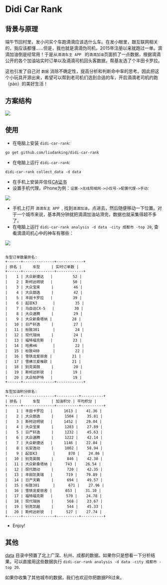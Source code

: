 # Didi Car Rank


## 背景与原理

端午节回村里，发小问买个车跑滴滴应该选什么车。在发小眼里，跟互联网相关的，我应该都懂……但是，我也就是滴滴伪司机，2015年注册以来就跑过一单。滴滴加油倒是经常用！于是从`滴滴车主 APP ` 的`滴滴加油`页面抓了一点数据，根据滴滴公开的各个加油站实时订单以及滴滴司机回头客数据，帮基友选了个丰田卡罗拉。

这也引发了自己对 `数据` 消除不确定性，提高分析和判断命中率的思考。因此把这个小玩具开源出来，希望可以帮到老司机们选到合适的车，开启滴滴老司机约跑（pào）的美好生活！

## 方案结构

![](https://ws1.sinaimg.cn/large/44cd29dagy1fsl6jrylxzj20gd0ddjs4.jpg)

## 使用

* 在电脑上安装 `didi-car-rank`:

```
go get github.com/liudanking/didi-car-rank
```

* 在电脑上运行 `didi-car-rank`:

```
didi-car-rank collect_data -d data
```


* 在手机上安装并信任[CA证书](https://github.com/liudanking/didi-car-rank/cert/cert.pem)
* 设置手机代理，iPhone为例：`设置->无线局域网->小叹号->配置代理->手动`:

![](https://ws1.sinaimg.cn/mw690/44cd29dagy1fsl6c3jgwtj20yi1pcdmm.jpg)

* 手机上打开 `滴滴车主 APP `, 找到`滴滴加油`，点进去，然后随便移动一下位置。对于一个城市来说，基本两分钟就把滴滴加油站滑完，数据也就采集得超不多了。
* 在电脑上运行 `didi-car-rank analysis -d data -city 成都市 -top 20`, 查看滴滴司机心中的神车有哪些：

![](https://ws1.sinaimg.cn/mw690/44cd29dagy1fsl690qr73j20bb0nj77q.jpg)

```

车型订单数量排名:
+------+--------------+------------+
| 排名 |     车型     | 实时订单数 |
+------+--------------+------------+
|    1 | 大众新捷达   |         52 |
|    2 | 斯柯达明锐   |         50 |
|    3 | 大众宝来     |         46 |
|    4 | 大众朗逸     |         42 |
|    5 | 丰田卡罗拉   |         39 |
|    6 | 起亚K3       |         35 |
|    7 | 马自达CX-5   |         30 |
|    8 | 大众速腾     |         29 |
|    9 | 大众新桑塔纳 |         28 |
|   10 | 日产轩逸     |         27 |
|   11 | 标致301      |         24 |
|   12 | 现代瑞纳     |         24 |
|   13 | 福特福克斯   |         23 |
|   14 | 哈弗H6       |         22 |
|   15 | 标致408      |         22 |
|   16 | 雪铁龙爱丽舍 |         21 |
|   17 | 雪佛兰爱唯欧 |         21 |
|   18 | 别克英朗     |         20 |
|   19 | 斯柯达昕锐   |         19 |
|   20 | 大众帕萨特   |         19 |
+------+--------------+------------+

车型加油积分排名:
+------+--------------+----------+----------+
| 排名 |     车型     | 加油积分 | 平均积分 |
+------+--------------+----------+----------+
|    1 | 丰田卡罗拉   |     1613 |    41.36 |
|    2 | 大众朗逸     |     1504 |    35.81 |
|    3 | 斯柯达明锐   |     1452 |    29.04 |
|    4 | 大众宝来     |     1283 |    27.89 |
|    5 | 日产轩逸     |     1232 |    45.63 |
|    6 | 大众速腾     |     1222 |    42.14 |
|    7 | 大众新捷达   |     1146 |    22.04 |
|    8 | 长安逸动     |     1002 |    58.94 |
|    9 | 起亚K3       |      870 |    24.86 |
|   10 | 别克英朗     |      846 |    42.30 |
|   11 | 大众新桑塔纳 |      743 |    26.54 |
|   12 | 现代朗动     |      720 |    42.35 |
|   13 | 丰田凯美瑞   |      719 |    79.89 |
|   14 | 日产天籁     |      694 |    49.57 |
|   15 | 标致301      |      671 |    27.96 |
|   16 | 雪铁龙爱丽舍 |      653 |    31.10 |
|   17 | 福特福克斯   |      570 |    24.78 |
|   18 | 现代瑞纳     |      568 |    23.67 |
|   19 | 别克凯越     |      544 |    45.33 |
|   20 | 斯柯达昕锐   |      527 |    27.74 |
+------+--------------+----------+----------+
```
* Enjoy!


## 其他

[data](https://github.com/liudanking/didi-car-rank/data) 目录中预置了北上广深、杭州、成都的数据。如果你只是想看一下分析结果，可以直接用这些数据执行 `didi-car-rank analysis -d data -city 成都市 -top 20`.

如果你收集了其他城市的数据，我们也欢迎你把数据PR过来。